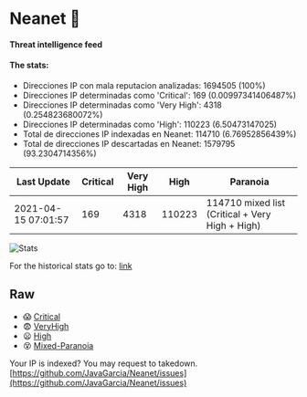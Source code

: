 # Neanet :hocho:
#### Threat intelligence feed
#### The stats:

- Direcciones IP con mala reputacion analizadas: 1694505 (100%)
- Direcciones IP determinadas como 'Critical':  169 (0.00997341406487%)
- Direcciones IP determinadas como 'Very High':  4318 (0.254823680072%)
- Direcciones IP determinadas como 'High':  110223 (6.50473147025)
- Total de direcciones IP indexadas en Neanet:  114710 (6.76952856439%)
- Total de direcciones IP descartadas en Neanet:  1579795 (93.2304714356%)

| Last Update | Critical | Very High | High | Paranoia |
| --- | --- | --- | --- | --- |
| 2021-04-15 07:01:57 | 169 | 4318 | 110223 | 114710 mixed list (Critical + Very High + High)|

![Stats](https://docs.google.com/spreadsheets/d/e/2PACX-1vSnaNMIXVabIpDJjufMlzH7poXnshF3mgd8Is1g9ytUEzVsP5my4Trn8f-xkoLLQ38xpL3HtmUexLo6/pubchart?oid=501124687&format=image)

For the historical stats go to: [link](/stats.csv)
## Raw
- :scream: [Critical](https://raw.githubusercontent.com/JavaGarcia/Neanet/master/blacklists/neanet_critical.txt)
- :fearful: [VeryHigh](https://raw.githubusercontent.com/JavaGarcia/Neanet/master/blacklists/neanet_veryHigh.txtt)
- :frowning: [High](https://raw.githubusercontent.com/JavaGarcia/Neanet/master/blacklists/neanet_high.txt)
- :dizzy_face: [Mixed-Paranoia](https://raw.githubusercontent.com/JavaGarcia/Neanet/master/blacklists/neanet_all.txt)


Your IP is indexed? You may request to takedown. [https://github.com/JavaGarcia/Neanet/issues](https://github.com/JavaGarcia/Neanet/issues)





































































































































































































































































































































































































































































































































































































































































































































































































































































































































































































































































































































































































































































































































































































































































































































































































































































































































































































































































































































































































































































































































































































































































































































































































































































































































































































































































































































































































































































































































































































































































































































































































































































































































































































































































































































































































































































































































































































































































































































































































































































































































































































































































































































































































































































































































































































































































































































































































































































































































































































































































































































































































































































































































































































































































































































































































































































































































































































































